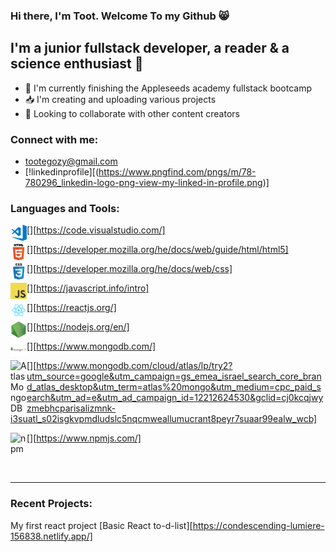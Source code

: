 ### Hi there, I'm Toot. Welcome To my Github :smile_cat:

## I'm a junior fullstack developer, a reader & a science enthusiast :milky_way:

- :apple: I'm currently finishing the Appleseeds academy fullstack bootcamp
- :inbox_tray: I'm creating and uploading various projects
- :telescope: Looking to collaborate with other content creators

### Connect with me:

- tootegozy@gmail.com
- [!linkedinprofile][(https://www.pngfind.com/pngs/m/78-780296_linkedin-logo-png-view-my-linked-in-profile.png)]
  <br />

### Languages and Tools:

[<img align="left" alt="Visual Studio Code" width="26px" src="https://raw.githubusercontent.com/github/explore/80688e429a7d4ef2fca1e82350fe8e3517d3494d/topics/visual-studio-code/visual-studio-code.png" />][https://code.visualstudio.com/]

[<img align="left" alt="HTML5" width="26px" src="https://raw.githubusercontent.com/github/explore/80688e429a7d4ef2fca1e82350fe8e3517d3494d/topics/html/html.png" />][https://developer.mozilla.org/he/docs/web/guide/html/html5]

[<img align="left" alt="CSS3" width="26px" src="https://raw.githubusercontent.com/github/explore/80688e429a7d4ef2fca1e82350fe8e3517d3494d/topics/css/css.png" />][https://developer.mozilla.org/he/docs/web/css]

[<img align="left" alt="JavaScript" width="26px" src="https://raw.githubusercontent.com/github/explore/80688e429a7d4ef2fca1e82350fe8e3517d3494d/topics/javascript/javascript.png" />][https://javascript.info/intro]

[<img align="left" alt="React" width="26px" src="https://raw.githubusercontent.com/github/explore/80688e429a7d4ef2fca1e82350fe8e3517d3494d/topics/react/react.png" />][https://reactjs.org/]

[<img align="left" alt="Node.js" width="26px" src="https://raw.githubusercontent.com/github/explore/80688e429a7d4ef2fca1e82350fe8e3517d3494d/topics/nodejs/nodejs.png" />][https://nodejs.org/en/]

[<img align="left" alt="MongoDB" width="26px" src="https://raw.githubusercontent.com/github/explore/80688e429a7d4ef2fca1e82350fe8e3517d3494d/topics/mongodb/mongodb.png" />][https://www.mongodb.com/]

[<img align="left" alt="Atlas MongoDB" width="26px" src="https://webassets.mongodb.com/_com_assets/cms/mongodb_atlas-h0ai1yctwo.svg" />][https://www.mongodb.com/cloud/atlas/lp/try2?utm_source=google&utm_campaign=gs_emea_israel_search_core_brand_atlas_desktop&utm_term=atlas%20mongo&utm_medium=cpc_paid_search&utm_ad=e&utm_ad_campaign_id=12212624530&gclid=cj0kcqjwyzmebhcparisalizmnk-i3suatl_s02isgkvpmdludslc5nqcmweallumucrant8peyr7suaar99ealw_wcb]

[<img align="left" alt="npm" width="26px" src="https://www.tomsquest.com/img/posts/2018-10-02-better-npm-ing/npm_logo.png" />][https://www.npmjs.com/]

<br />
<br />

---

### Recent Projects:

My first react project
[Basic React to-d-list][https://condescending-lumiere-156838.netlify.app/]
